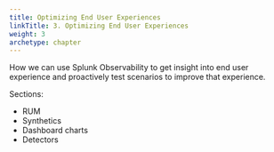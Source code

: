 ```yaml
---
title: Optimizing End User Experiences
linkTitle: 3. Optimizing End User Experiences
weight: 3
archetype: chapter
---
```


How we can use Splunk Observability to get insight into end user experience and proactively test scenarios to improve that experience.

Sections:
- RUM
- Synthetics
- Dashboard charts
- Detectors